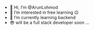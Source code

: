 - 👋 Hi, I’m @ArunLohmod
- 👀 I’m interested in free learning 😉
- 🌱 I’m currently learning backend
- 😎 will be a full stack developer soon ...

<!---
ArunLohmod/ArunLohmod is a ✨ special ✨ repository because its `README.md` (this file) appears on your GitHub profile.
You can click the Preview link to take a look at your changes.
--->
